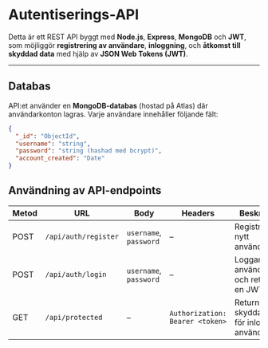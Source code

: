# Autentiserings-API 

Detta är ett REST API byggt med **Node.js**, **Express**, **MongoDB** och **JWT**, som möjliggör **registrering av användare**, **inloggning**, och **åtkomst till skyddad data** med hjälp av **JSON Web Tokens (JWT)**.

---

## Databas

API:et använder en **MongoDB-databas** (hostad på Atlas) där användarkonton lagras. Varje användare innehåller följande fält:

```json
{
  "_id": "ObjectId",
  "username": "string",
  "password": "string (hashad med bcrypt)",
  "account_created": "Date"
}
```
## Användning av API-endpoints
| Metod | URL                  | Body                   | Headers                         | Beskrivning                                      |
| ----- | -------------------- | ---------------------- | ------------------------------- | ------------------------------------------------ |
| POST  | `/api/auth/register` | `username`, `password` | –                               | Registrerar ett nytt användarkonto               |
| POST  | `/api/auth/login`    | `username`, `password` | –                               | Loggar in användaren och returnerar en JWT-token |
| GET   | `/api/protected`     | –                      | `Authorization: Bearer <token>` | Returnerar skyddad data för inloggade användare  |
